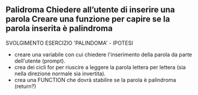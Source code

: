 Palidroma
Chiedere all’utente di inserire una parola
Creare una funzione per capire se la parola inserita è palindroma
-------------------------------------------------------------
SVOLGIMENTO ESERCIZIO 'PALINDOMA' - IPOTESI

- creare una variabile con cui chiedere l'inserimento della parola da parte dell'utente (prompt).
- crea dei cicli for per riuscire a leggere la parola lettera per lettera (sia nella direzione normale sia invertita).
- crea una FUNCTION che dovrà stabilire se la parola è palindroma (return?)
